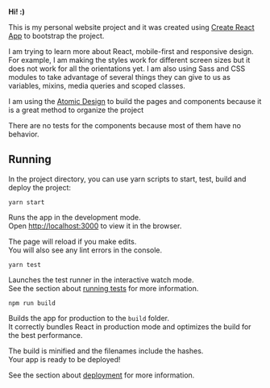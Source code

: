 
**Hi! :)**

This is my personal website project and it was created using [Create React App](https://github.com/facebook/create-react-app) to bootstrap the project.

I am trying to learn more about React, mobile-first and responsive design. For example, I am making the styles work for different screen sizes but it does not work for all the orientations yet. I am also using Sass and CSS modules to take advantage of several things they can give to us as variables, mixins, media queries and scoped classes.

I am using the [Atomic Design](https://github.com/danilowoz/react-atomic-design) to build the pages and components because it is a great method to organize the project

There are no tests for the components because most of them have no behavior.

## Running

In the project directory, you can use yarn scripts to start, test, build and deploy the project:

`yarn start`

Runs the app in the development mode.<br>
Open [http://localhost:3000](http://localhost:3000) to view it in the browser.

The page will reload if you make edits.<br>
You will also see any lint errors in the console.

`yarn test`

Launches the test runner in the interactive watch mode.<br>
See the section about [running tests](https://facebook.github.io/create-react-app/docs/running-tests) for more information.

`npm run build`

Builds the app for production to the `build` folder.<br>
It correctly bundles React in production mode and optimizes the build for the best performance.

The build is minified and the filenames include the hashes.<br>
Your app is ready to be deployed!

See the section about [deployment](https://facebook.github.io/create-react-app/docs/deployment) for more information.
